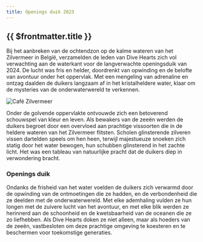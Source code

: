 ```yaml
---
title: Openings duik 2023
---
```


## {{ $frontmatter.title }}

Bij het aanbreken van de ochtendzon op de kalme wateren van het Zilvermeer in België, verzamelden de leden van Dive Hearts zich vol verwachting aan de waterkant voor de langverwachte openingsduik van 2024. De lucht was fris en helder, doordrenkt van opwinding en de belofte van avontuur onder het oppervlak. Met een mengeling van adrenaline en ontzag daalden de duikers langzaam af in het kristalheldere water, klaar om de mysteries van de onderwaterwereld te verkennen.

![Café Zilvermeer](https://cdn.duikersgids.nl/gw/spot-image/1000/yugpltpmjas/Zilvermeer-Belgium-Dive-Site.jpg)

Onder de golvende oppervlakte ontvouwde zich een betoverend schouwspel van kleur en leven. Als bewakers van de zeeën werden de duikers begroet door een overvloed aan prachtige vissoorten die in de heldere wateren van het Zilvermeer flitsten. Scholen glinsterende zilveren vissen dartelden speels om hen heen, terwijl majestueuze snoeken zich statig door het water bewogen, hun schubben glinsterend in het zachte licht. Het was een tableau van natuurlijke pracht dat de duikers diep in verwondering bracht.

### Openings duik

Ondanks de frisheid van het water voelden de duikers zich verwarmd door de opwinding van de ontmoetingen die ze hadden, en de verbondenheid die ze deelden met de onderwaterwereld. Met elke ademhaling vulden ze hun longen met de zuivere lucht van het avontuur, en met elke blik werden ze herinnerd aan de schoonheid en de kwetsbaarheid van de oceanen die ze zo liefhebben. Als Dive Hearts doken ze niet alleen, maar als hoeders van de zeeën, vastbesloten om deze prachtige omgeving te koesteren en te beschermen voor toekomstige generaties.
